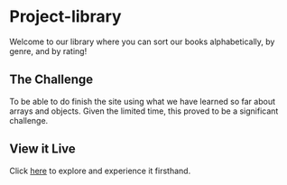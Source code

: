 # Project-library
Welcome to our library where you can sort our books alphabetically, by genre, and by rating!

## The Challenge

To be able to do finish the site using what we have learned so far about arrays and objects. Given the limited time, this proved to be a significant challenge.

## View it Live
Click [here](https://lacomarca4news.netlify.app/) to explore and experience it firsthand.